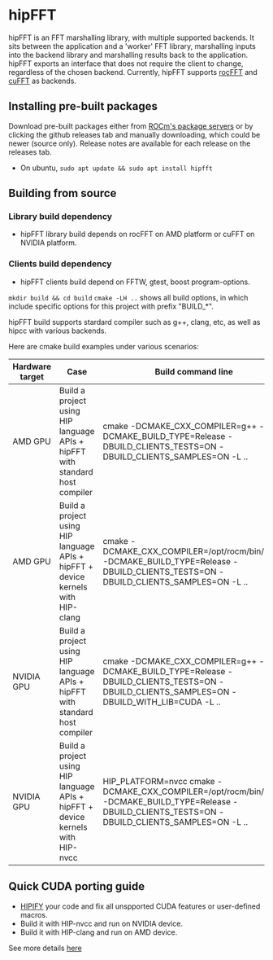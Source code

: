 # hipFFT

hipFFT is an FFT marshalling library, with multiple supported
backends.  It sits between the application and a 'worker' FFT library,
marshalling inputs into the backend library and marshalling results
back to the application.  hipFFT exports an interface that does not
require the client to change, regardless of the chosen backend.
Currently, hipFFT supports [rocFFT] and [cuFFT] as backends.

[rocFFT]: https://github.com/ROCmSoftwarePlatform/rocFFT
[cuFFT]: https://developer.nvidia.com/cufft

## Installing pre-built packages

Download pre-built packages either from [ROCm's package servers] or by
clicking the github releases tab and manually downloading, which could
be newer (source only).  Release notes are available for each release
on the releases tab.
* On ubuntu, `sudo apt update && sudo apt install hipfft`

[ROCm's package servers]: https://rocm.github.io/install.html#installing-from-amd-rocm-repositories

## Building from source

### Library build dependency

* hipFFT library build depends on rocFFT on AMD platform or cuFFT on NVIDIA platform.

### Clients build dependency

* hipFFT clients build depend on FFTW, gtest, boost program-options.

`mkdir build && cd build`
`cmake -LH ..`  shows all build options, in which include specific options for this project with prefix "BUILD_*".

hipFFT build supports stardard compiler such as g++, clang, etc, as
well as hipcc with various backends.

Here are cmake build examples under various scenarios:

| Hardware target |                     Case                  |                                 Build command line                                   |
| --------------- | ----------------------------------------- | ------------------------------------------------------------------------------------ |
|     AMD GPU     |  Build a project using HIP language APIs + hipFFT with standard host compiler | cmake -DCMAKE_CXX_COMPILER=g++ -DCMAKE_BUILD_TYPE=Release -DBUILD_CLIENTS_TESTS=ON -DBUILD_CLIENTS_SAMPLES=ON -L .. |
|     AMD GPU     |  Build a project using HIP language APIs + hipFFT + device kernels with HIP-clang | cmake -DCMAKE_CXX_COMPILER=/opt/rocm/bin/hipcc -DCMAKE_BUILD_TYPE=Release -DBUILD_CLIENTS_TESTS=ON -DBUILD_CLIENTS_SAMPLES=ON -L .. |
|  NVIDIA GPU     |  Build a project using HIP language APIs + hipFFT with standard host compiler | cmake -DCMAKE_CXX_COMPILER=g++ -DCMAKE_BUILD_TYPE=Release -DBUILD_CLIENTS_TESTS=ON -DBUILD_CLIENTS_SAMPLES=ON -DBUILD_WITH_LIB=CUDA -L .. |
|  NVIDIA GPU     |  Build a project using HIP language APIs + hipFFT + device kernels with HIP-nvcc | HIP_PLATFORM=nvcc cmake -DCMAKE_CXX_COMPILER=/opt/rocm/bin/hipcc -DCMAKE_BUILD_TYPE=Release -DBUILD_CLIENTS_TESTS=ON -DBUILD_CLIENTS_SAMPLES=ON -L .. |

## Quick CUDA porting guide

* [HIPIFY] your code and fix all unspported CUDA features or user-defined macros.
* Build it with HIP-nvcc and run on NVIDIA device.
* Build it with HIP-clang and run on AMD device.

See more details [here](https://rocm-documentation.readthedocs.io/en/latest/Programming_Guides/HIP-porting-guide.html "here")

[HIPIFY]: https://github.com/ROCm-Developer-Tools/HIPIFY

